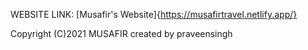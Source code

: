 WEBSITE LINK: [Musafir's Website]{https://musafirtravel.netlify.app/}

Copyright (C)2021 MUSAFIR
created by praveensingh
